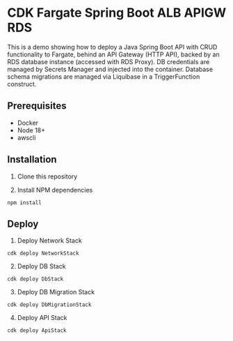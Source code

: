 # CDK Fargate Spring Boot ALB APIGW RDS

This is a demo showing how to deploy a Java Spring Boot API with CRUD functionality to Fargate, behind an API Gateway (HTTP API), backed by an RDS database instance (accessed with RDS Proxy). DB credentials are managed by Secrets Manager and injected into the container. Database schema migrations are managed via Liquibase in a TriggerFunction construct.

## Prerequisites

- Docker
- Node 18+
- awscli


## Installation

1. Clone this repository

2. Install NPM dependencies

`npm install`


## Deploy

1. Deploy Network Stack

`cdk deploy NetworkStack`

2. Deploy DB Stack

`cdk deploy DbStack`

3. Deploy DB Migration Stack

`cdk deploy DbMigrationStack`

4. Deploy API Stack

`cdk deploy ApiStack`
